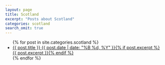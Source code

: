 ```yaml
---
layout: page
title: Scotland
excerpt: "Posts about Scotland"
categories: scotland
search_omit: true
---
```


<ul class="post-list">
{% for post in site.categories.scotland %} 
  <li><article><a href="{{ site.url }}{{ post.url }}">{{ post.title }} <span class="entry-date"><time datetime="{{ post.date | date_to_xmlschema }}">{{ post.date | date: "%B %d, %Y" }}</time></span>{% if post.excerpt %} <span class="excerpt">{{ post.excerpt }}</span>{% endif %}</a></article></li>
{% endfor %}
</ul>
